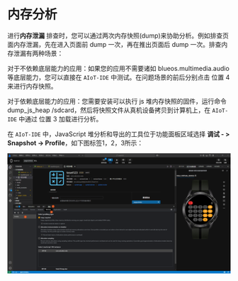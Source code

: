<!-- 源地址: https://iot.mi.com/vela/quickapp/zh/tools/debug/memory.html -->

# 内存分析

进行**内存泄漏** 排查时，您可以通过两次内存快照(dump)来协助分析。例如排查页面内存泄漏，先在进入页面前 dump 一次，再在推出页面后 dump 一次。排查内存泄漏有两种场景：

对于不依赖底层能力的应用：如果您的应用不需要诸如 blueos.multimedia.audio 等底层能力，您可以直接在 `AIoT-IDE` 中测试。在问题场景的前后分别点击 位置 4 来进行内存快照。

对于依赖底层能力的应用：您需要安装可以执行 js 堆内存快照的固件，运行命令 dump_js_heap /sdcard，然后将快照文件从真机设备拷贝到计算机上，在 `AIoT-IDE` 中通过 位置 3 加载进行分析。

在 `AIoT-IDE` 中，JavaScript 堆分析和导出的工具位于功能面板区域选择 **调试 - > Snapshot -> Profile**，如下图标签1，2，3所示：

![alt text](../../images/ide-debug-9.ab943233.png)
